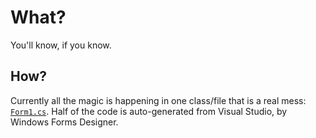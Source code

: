 # What?

You'll know, if you know.

## How?

Currently all the magic is happening in one class/file that is a real mess: [`Form1.cs`](WriteOrDie/Form1.cs). Half of the code is auto-generated from Visual Studio, by Windows Forms Designer.
